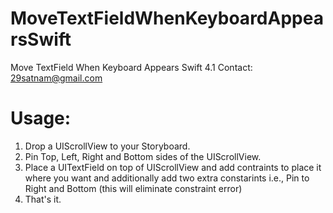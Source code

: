 # MoveTextFieldWhenKeyboardAppearsSwift
Move TextField When Keyboard Appears Swift 4.1 Contact: 29satnam@gmail.com 

# Usage:
1) Drop a UIScrollView to your Storyboard.
2) Pin Top, Left, Right and Bottom sides of the UIScrollView.
3) Place a UITextField on top of UIScrollView and add contraints to place it where you want and additionally add two extra constarints i.e., Pin to Right and Bottom (this will eliminate constraint error)
4) That's it. 
